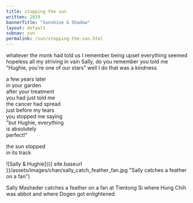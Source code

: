 ```yaml
---
title: stopping the sun
written: 2019
bannerTitle: "Sunshine & Shadow" 
layout: default
subnav: sun
permalink: /sun/stopping-the-sun.html
---
```


<div class="poem">
whatever the monk had told us  
I remember being upset  
everything seemed hopeless  
all my striving in vain  
Sally, do you remember  
you told me  
"Hughie, you're one of our stars"  
well I do  
that was a kindness

a few years later  
in your garden  
after your treatment  
you had just told me  
the cancer had spread  
just before my tears  
you stopped me saying  
"but Hughie, everything  
is absolutely  
perfect!"

the sun stopped  
in its track
</div>

![Sally & Hughie]({{ site.baseurl }}/assets/images/chan/sally_catch_feather_fan.jpg "Sally catches a feather on a fan")

Sally Masheder catches a feather on a fan at 
Tientong Si where Hung Chih was abbot and where Dogen got enlightened
